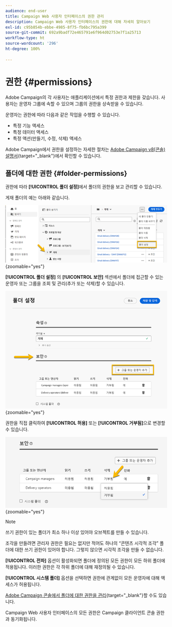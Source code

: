 ```yaml
---
audience: end-user
title: Campaign Web 사용자 인터페이스의 권한 관리
description: Campaign Web 사용자 인터페이스의 권한에 대해 자세히 알아보기
exl-id: c95b854b-ebbe-4985-8f75-fb6bc795a399
source-git-commit: 692a9badf72e465791e6f964d02753e7f1a25713
workflow-type: ht
source-wordcount: '296'
ht-degree: 100%

---
```


# 권한 {#permissions}

Adobe Campaign의 각 사용자는 애플리케이션에서 특정 권한과 제한을 갖습니다. 사용자는 운영자 그룹에 속할 수 있으며 그룹의 권한을 상속받을 수 있습니다.

운영자는 권한에 따라 다음과 같은 작업을 수행할 수 있습니다.

* 특정 기능 액세스
* 특정 데이터 액세스
* 특정 액션(만들기, 수정, 삭제) 액세스

Adobe Campaign에서 권한을 설정하는 자세한 절차는 [Adobe Campaign v8(콘솔) 설명서](https://experienceleague.adobe.com/ko/docs/campaign/campaign-v8/admin/permissions/gs-permissions){target="_blank"}에서 확인할 수 있습니다.

## 폴더에 대한 권한 {#folder-permissions}

권한에 따라 **[!UICONTROL 폴더 설정]**&#x200B;에서 폴더의 권한을 보고 관리할 수 있습니다.

게재 폴더의 예는 아래와 같습니다.

![Adobe Campaign의 폴더 설정 예](assets/folder_settings.png){zoomable="yes"}

**[!UICONTROL 폴더 설정]** 의 **[!UICONTROL 보안]** 섹션에서 폴더에 접근할 수 있는 운영자 또는 그룹을 조회 및 관리(추가 또는 삭제)할 수 있습니다.

![Adobe Campaign의 폴더 보안 설정 예](assets/folder_security.png){zoomable="yes"}

권한을 직접 클릭하여 **[!UICONTROL 허용]** 또는 **[!UICONTROL 거부됨]**&#x200B;으로 변경할 수 있습니다.

![폴더 보안 설정에서 거부된 권한의 예](assets/folder_security_denied.png){zoomable="yes"}

>[!NOTE]
>
>쓰기 권한이 있는 폴더가 최소 하나 이상 있어야 오브젝트를 만들 수 있습니다.
>
>조각을 만들려면 관리자 권한은 필요는 없지만 적어도 하나의 “콘텐츠 시각적 조각” 폴더에 대한 쓰기 권한이 있어야 합니다. 그렇지 않으면 시각적 조각을 만들 수 없습니다.

**[!UICONTROL 전파]** 옵션이 활성화되면 폴더에 정의된 모든 권한이 모든 하위 폴더에 적용됩니다. 이러한 권한은 각 하위 폴더에 대해 재정의될 수 있습니다.

**[!UICONTROL 시스템 폴더]** 옵션을 선택하면 권한에 관계없이 모든 운영자에 대해 액세스가 허용됩니다.

[Adobe Campaign 콘솔에서 폴더에 대한 권한을 관리](https://experienceleague.adobe.com/ko/docs/campaign/campaign-v8/admin/permissions/folder-permissions){target="_blank"}할 수도 있습니다.

Campaign Web 사용자 인터페이스의 모든 권한은 Campaign 클라이언트 콘솔 권한과 동기화됩니다.